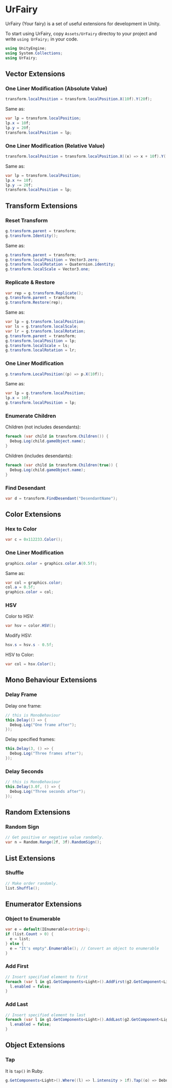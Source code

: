 # UrFairy

UrFairy (Your fairy) is a set of useful extensions for development in Unity.

To start using UrFairy, copy `Assets/UrFairy` directoy to your project and write `using UrFairy;` in your code.

```C#
using UnityEngine;
using System.Collections;
using UrFairy;
```

## Vector Extensions

### One Liner Modification (Absolute Value)

```C#
transform.localPosition = transform.localPosition.X(10f).Y(20f);
```

Same as:

```C#
var lp = transform.localPosition;
lp.x = 10f;
lp.y = 20f;
transform.localPosition = lp;
```

### One Liner Modification (Relative Value)

```C#
transform.localPosition = transform.localPosition.X((x) => x + 10f).Y((y) => y - 20f);
```

Same as:

```C#
var lp = transform.localPosition;
lp.x += 10f;
lp.y -= 20f;
transform.localPosition = lp;
```

## Transform Extensions

### Reset Transform

```C#
g.transform.parent = transform;
g.transform.Identity();
```

Same as:

```C#
g.transform.parent = transform;
g.transform.localPosition = Vector3.zero;
g.transform.localRotation = Quaternion.identity;
g.transform.localScale = Vector3.one;
```

### Replicate & Restore

```C#
var rep = g.transform.Replicate();
g.transform.parent = transform;
g.transform.Restore(rep);
```

Same as:

```C#
var lp = g.transform.localPosition;
var ls = g.transform.localScale;
var lr = g.transform.localRotation;
g.transform.parent = transform;
g.transform.localPosition = lp;
g.transform.localScale = ls;
g.transform.localRotation = lr;
```

### One Liner Modification

```C#
g.transform.LocalPosition((p) => p.X(10f));
```

Same as:

```C#
var lp = g.transform.localPosition;
lp.x = 10f;
g.transform.localPosition = lp;
```

### Enumerate Children

Children (not includes desendants):

```C#
foreach (var child in transform.Children()) {
  Debug.Log(child.gameObject.name);
}
```

Children (includes desendants):

```C#
foreach (var child in transform.Children(true)) {
  Debug.Log(child.gameObject.name);
}
```

### Find Desendant

```C#
var d = transform.FindDesendant("DesendantName");
```

## Color Extensions

### Hex to Color

```C#
var c = 0x112233.Color();
```

### One Liner Modification

```C#
graphics.color = graphics.color.A(0.5f);
```

Same as:

```C#
var col = graphics.color;
col.a = 0.5f;
graphics.color = col;
```

### HSV

Color to HSV:

```C#
var hsv = color.HSV();
```

Modify HSV:

```C#
hsv.s = hsv.s - 0.5f;
```

HSV to Color:

```C#
var col = hsv.Color();
```

## Mono Behaviour Extensions

### Delay Frame

Delay one frame:

```C#
// this is MonoBehaviour
this.Delay(() => {
  Debug.Log("One frame after");
});
```

Delay specified frames:

```C#
this.Delay(3, () => {
  Debug.Log("Three frames after");
});
```

### Delay Seconds

```C#
// this is MonoBehaviour
this.Delay(3.0f, () => {
  Debug.Log("Three seconds after");
});
```

## Random Extensions

### Random Sign

```C#
// Get positive or negative value randomly.
var n = Random.Range(2f, 3f).RandomSign();
```

## List Extensions

### Shuffle

```C#
// Make order randomly.
list.Shuffle();
```

## Enumerator Extensions

### Object to Enumerable

```C#
var e = default(IEnumerable<string>);
if (list.Count > 0) {
  e = list;
} else {
  e = "It's empty".Enumerable(); // Convert an object to enumerable
}
```

### Add First

```C#
// Insert specified element to first
foreach (var l in g1.GetComponents<Light>().AddFirst(g2.GetComponent<Light>())) {
  l.enabled = false;
}
```

### Add Last

```C#
// Insert specified element to last
foreach (var l in g1.GetComponents<Light>().AddLast(g2.GetComponent<Light>())) {
  l.enabled = false;
}
```

## Object Extensions

### Tap

It is `tap()` in Ruby.

```C#
g.GetComponents<Light>().Where((l) => l.intensity > 1f).Tap((o) => Debug.Log(o.ToList().Count)).Select((l) => l.gameObject);
```
